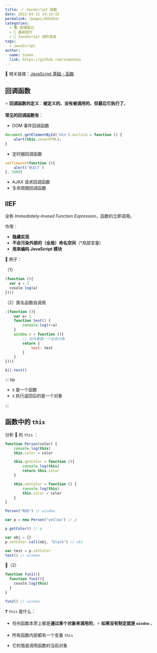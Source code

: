 ```yaml
---
title: 🪄 JavaScript 函数
date: 2022-03-11 14:14:15
permalink: /pages/d3b2b4/
categories: 
  - 📚 前端笔记
  - 🚶 基础部分
  - 🏃 JavaScript 进阶高级
tags: 
  - JavaScript
author: 
  name: Simon
  link: https://github.com/simon1uo
---
```


🔗 相关链接：[JavaScript 基础 - 函数](/pages/b51680/#javascript-函数)

## 回调函数

:star: **回调函数的定义**：**被定义的、没有被调用的、但最后它执行了**。

**常见的回调函数有**：

+ DOM 事件回调函数

```js
document.getElementById('btn').onclick = function () {
    alert(this.innerHTML);
}
```

+ 定时器回调函数

```js
setTimeout(function (){
    alert('到点了')
}, 2000)
```

+ AJAX 请求回调函数
+ 生命周期回调函数



## IIEF

全称 *Immediately-Invoed Function Expression*，函数的立即调用。

作用：

+ **隐藏实现**
+ **不会污染外部的（全局）命名空间**（*局部变量）
+ **用来编码 JavaScript 模块**



🌰 例子：

（1）

```js
(function (){
  var a = 3
  cosole.log(a)
})()
```



（2）匿名函数自调用

```js
;(function (){
    var a= 1
    function test() {
        console.log(++a)
    }
    window.$ = function (){
        // 向外暴露一个全局对象
        return {
            test: test
        }
    }
})()

$().test()
```

::: tip

+ `$` 是一个函数
+ `$` 执行返回后的是一个对象

:::





## 函数中的 `this`



分析 🌰 的 `this` ：

```js
function Person(color) {
    console.log(this)
    this.color = color

    this.getColor = function (){
        console.log(this)
        return this.color
    }

    this.setColor = function () {
        console.log(this)
        this.color = color
    }
}
```



```js
Person("RED") // window
```

```js
var p = new Person("yellow") // p
```

```js
p.getColor() // p
```

```js
var obj = {}
p.setColor.call(obj, "black") // obj 
```

```js
var test = p.setColor
test() // window
```



🌰（2）

```js
function fun1(){
  function fun2(){
    cosole.log(this)
  }
}

fun2() // window 
```



❓ `this` 是什么：

+ 任何函数本质上都是**通过某个对象来调用的**，:star: **如果没有制定就是 `window`** 。

+ 所有函数内部都有一个变量 `this` 
+ 它的值是调用函数的当前对象

